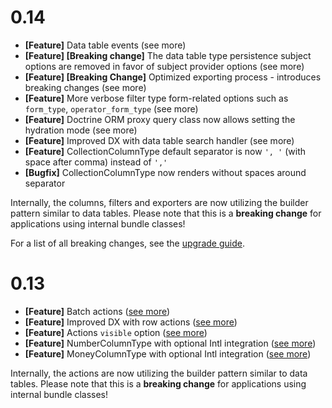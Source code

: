 # 0.14

- **[Feature]** Data table events (see more)
- **[Feature] [Breaking change]** The data table type persistence subject options are removed in favor of subject provider options (see more) 
- **[Feature] [Breaking Change]** Optimized exporting process - introduces breaking changes (see more)
- **[Feature]** More verbose filter type form-related options such as `form_type`, `operator_form_type` (see more)
- **[Feature]** Doctrine ORM proxy query class now allows setting the hydration mode (see more)
- **[Feature]** Improved DX with data table search handler (see more)
- **[Feature]** CollectionColumnType default separator is now `', '` (with space after comma) instead of `','`
- **[Bugfix]** CollectionColumnType now renders without spaces around separator

Internally, the columns, filters and exporters are now utilizing the builder pattern similar to data tables.
Please note that this is a **breaking change** for applications using internal bundle classes!

For a list of all breaking changes, see the [upgrade guide](UPGRADE_GUIDE_0_14.md).

# 0.13

- **[Feature]** Batch actions ([see more](https://data-table-bundle.swroblewski.pl/features/actions/batch-actions/))
- **[Feature]** Improved DX with row actions ([see more](https://data-table-bundle.swroblewski.pl/features/actions/row-actions/))
- **[Feature]** Actions `visible` option ([see more](https://data-table-bundle.swroblewski.pl/reference/actions/types/action/#visible))
- **[Feature]** NumberColumnType with optional Intl integration ([see more](https://data-table-bundle.swroblewski.pl/reference/columns/types/number/))
- **[Feature]** MoneyColumnType with optional Intl integration ([see more](https://data-table-bundle.swroblewski.pl/reference/columns/types/money/))

Internally, the actions are now utilizing the builder pattern similar to data tables.
Please note that this is a **breaking change** for applications using internal bundle classes!
